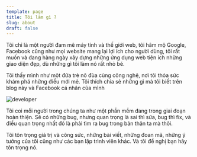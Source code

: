 ```yaml
---
template: page
title: Tôi làm gì ?
slug: about
draft: false
---
```

Tôi chỉ là một người đam mê máy tính và thế giới web, tôi hâm mộ Google, Facebook cũng như mọi website mang lại lợi ích cho người dùng, tôi rất muốn và đang hàng ngày xây dựng những ứng dụng web tiện ích những giao diện đẹp, dù những gì tôi làm nó rất nhỏ bé.

Tôi thấy mình như một đứa trẻ nô đùa cùng công nghệ, nơi tôi thỏa sức khám phá những điều mới mẻ. Tôi thích chia sẻ những gì mà tôi biết trên blog này và Facebook cá nhân của mình

![developer](/media/developer.png "Developer")

Tôi coi mỗi người trong chúng ta như một phần mềm đang trong giai đoạn hoàn thiện. Sẽ có những bug, nhưng quan trọng là sai thì sửa, bug thì fix, và điều quan trọng nhất đó là phải tìm ra bug trong bản thân ta mà thôi.

Tôi tôn trọng giá trị và công sức, những bài viết, những đoan mã, những ý tưởng của tôi cũng như các bạn lập trình viên khác. Và tôi đề nghị bạn hãy tôn trọng nó.
